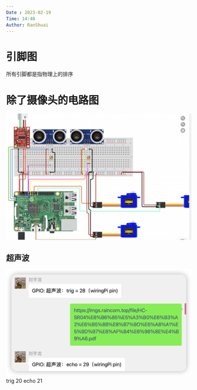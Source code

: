 ```yaml
---
Date : 2023-02-19
Time: 14:40
Author: RanShuai
---
```

# 引脚图
所有引脚都是指物理上的排序

# 除了摄像头的电路图
![](assets/Pasted%20image%2020230222112006.png)

## 超声波
![](assets/Pasted%20image%2020230219145727.png)
trig 20
echo 21